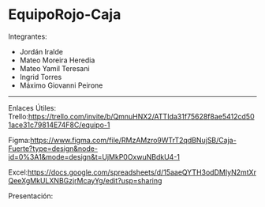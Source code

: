 # EquipoRojo-Caja
Integrantes:
- Jordán Iralde
- Mateo Moreira Heredia
- Mateo Yamil Teresani
- Ingrid Torres
- Máximo Giovanni Peirone

------------

Enlaces Útiles:
Trello:https://trello.com/invite/b/QmnuHNX2/ATTIda31f75628f8ae5412cd501ace31c79814E74F8C/equipo-1

Figma:https://www.figma.com/file/RMzAMzro9WTrT2qdBNujSB/Caja-Fuerte?type=design&node-id=0%3A1&mode=design&t=UjMkP0OxwuNBdkU4-1

Excel:https://docs.google.com/spreadsheets/d/15aaeQYTH3odDMIyN2mtXrQeeXgMkULXNBGzjrMcayYg/edit?usp=sharing

Presentación: 
